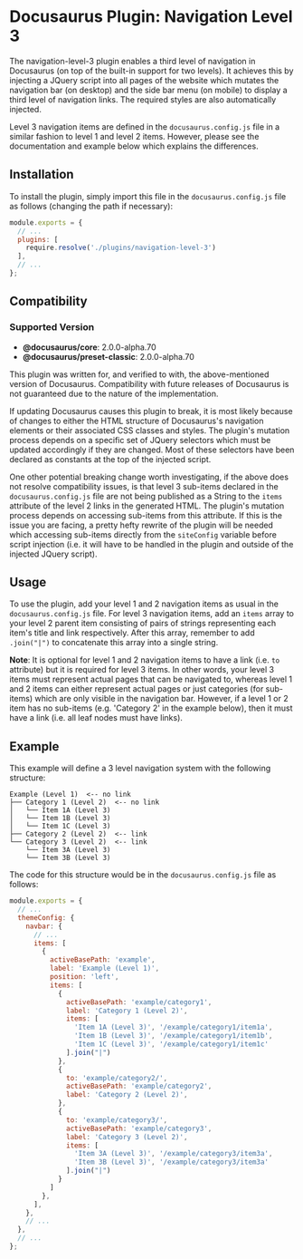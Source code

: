 # Docusaurus Plugin: Navigation Level 3

The navigation-level-3 plugin enables a third level of navigation in Docusaurus (on top of 
the built-in support for two levels). It achieves this by injecting a JQuery script into all 
pages of the website which mutates the navigation bar (on desktop) and the side bar menu (on 
mobile) to display a third level of navigation links. The required styles are also 
automatically injected.

Level 3 navigation items are defined in the `docusaurus.config.js` file in a similar fashion
to level 1 and level 2 items. However, please see the documentation and example below which
explains the differences.

## Installation

To install the plugin, simply import this file in the `docusaurus.config.js` file as follows 
(changing the path if necessary):

```javascript
module.exports = {
  // ...
  plugins: [
    require.resolve('./plugins/navigation-level-3')
  ],
  // ...
};
```

## Compatibility

### Supported Version
- **@docusaurus/core**: 2.0.0-alpha.70
- **@docusaurus/preset-classic**: 2.0.0-alpha.70

This plugin was written for, and verified to with, the above-mentioned version of Docusaurus. 
Compatibility with future releases of Docusaurus is not guaranteed due to the nature of the
implementation. 

If updating Docusaurus causes this plugin to break, it is most likely because of changes to
either the HTML structure of Docusaurus's navigation elements or their associated CSS classes
and styles. The plugin's mutation process depends on a specific set of JQuery selectors 
which must be updated accordingly if they are changed. Most of these selectors have been
declared as constants at the top of the injected script.

One other potential breaking change worth investigating, if the above does not resolve 
compatibility issues, is that level 3 sub-items declared in the `docusaurus.config.js` file
are not being published as a String to the `items` attribute of the level 2 links in the
generated HTML. The plugin's mutation process depends on accessing sub-items from this
attribute. If this is the issue you are facing, a pretty hefty rewrite of the plugin will
be needed which accessing sub-items directly from the `siteConfig` variable before script
injection (i.e. it will have to be handled in the plugin and outside of the injected JQuery
script).

## Usage

To use the plugin, add your level 1 and 2 navigation items as usual in the `docusaurus.config.js` 
file. For level 3 navigation items, add an `items` array to your level 2 parent item consisting 
of pairs of strings representing each item's title and link respectively. After this array, 
remember to add `.join("|")` to concatenate this array into a single string.

**Note**: It is optional for level 1 and 2 navigation items to have a link (i.e. `to` attribute) 
but it is required for level 3 items. In other words, your level 3 items must represent actual 
pages that can be navigated to, whereas level 1 and 2 items can either represent actual pages or 
just categories (for sub-items) which are only visible in the navigation bar. However, if a 
level 1 or 2 item has no sub-items (e.g. 'Category 2' in the example below), then it must have a 
link (i.e. all leaf nodes must have links).

## Example

This example will define a 3 level navigation system with the following structure:

```
Example (Level 1)  <-- no link
├── Category 1 (Level 2)  <-- no link
│   └── Item 1A (Level 3)
│   └── Item 1B (Level 3)
│   └── Item 1C (Level 3)
├── Category 2 (Level 2)  <-- link
└── Category 3 (Level 2)  <-- link
    └── Item 3A (Level 3)
    └── Item 3B (Level 3)
```

The code for this structure would be in the `docusaurus.config.js` file as follows:

```javascript
module.exports = {
  // ...
  themeConfig: {
    navbar: {
      // ...
      items: [
        {
          activeBasePath: 'example',
          label: 'Example (Level 1)',
          position: 'left',
          items: [
            {
              activeBasePath: 'example/category1',
              label: 'Category 1 (Level 2)',
              items: [
                'Item 1A (Level 3)', '/example/category1/item1a',
                'Item 1B (Level 3)', '/example/category1/item1b',
                'Item 1C (Level 3)', '/example/category1/item1c'
              ].join("|")
            },
            {
              to: 'example/category2/',
              activeBasePath: 'example/category2',
              label: 'Category 2 (Level 2)',
            },
            {
              to: 'example/category3/',
              activeBasePath: 'example/category3',
              label: 'Category 3 (Level 2)',
              items: [
                'Item 3A (Level 3)', '/example/category3/item3a',
                'Item 3B (Level 3)', '/example/category3/item3a'
              ].join("|")
            }
          ]
        },
      ],
    },
    // ...
  },
  // ...
};
```